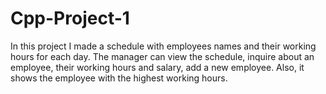 # Cpp-Project-1
In this project I made a schedule with employees names and their working hours for each day. The manager can view the schedule, inquire about an employee, their working hours and salary, add a new employee. Also, it shows the employee with the highest working hours.
